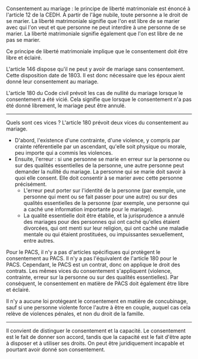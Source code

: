 Consentement au mariage : le principe de liberté matrimoniale est énoncé à l'article 12 de la CEDH. À partir de l'âge nubile, toute personne a le droit de se marier. La liberté matrimoniale signifie que l'on est libre de se marier avec qui l'on veut et que personne ne peut interdire à une personne de se marier. La liberté matrimoniale signifie également que l'on est libre de ne pas se marier.

Ce principe de liberté matrimoniale implique que le consentement doit être libre et éclairé. 

L'article 146 dispose qu'il ne peut y avoir de mariage sans consentement. Cette disposition date de 1803. Il est donc nécessaire que les époux aient donné leur consentement au mariage. 

L'article 180 du Code civil prévoit les cas de nullité du mariage lorsque le consentement a été vicié. Cela signifie que lorsque le consentement n'a pas été donné librement, le mariage peut être annulé.

---
Quels sont ces vices ? L'article 180 prévoit deux vices du consentement au mariage. 
- D'abord, l'existence d'une contrainte, d'une violence, y compris par crainte référentielle par un ascendant, qu'elle soit physique ou morale, peu importe qui a commis les violences.
- Ensuite, l'erreur : si une personne se marie en erreur sur la personne ou sur des qualités essentielles de la personne, une autre personne peut demander la nullité du mariage. La personne qui se marie doit savoir à quoi elle consent. Elle doit consentir à se marier avec cette personne précisément. 
	- L'erreur peut porter sur l'identité de la personne (par exemple, une personne qui ment ou se fait passer pour une autre) ou sur des qualités essentielles de la personne (par exemple, une personne qui a caché une information importante pour le mariage). 
	- La qualité essentielle doit être établie, et la jurisprudence a annulé des mariages pour des personnes qui ont caché qu'elles étaient divorcées, qui ont menti sur leur religion, qui ont caché une maladie mentale ou qui étaient prostituées, ou impuissantes sexuellement, entre autres.

Pour le PACS, il n'y a pas d'articles spécifiques qui protègent le consentement au PACS. Il n'y a pas l'équivalent de l'article 180 pour le PACS. Cependant, le PACS est un contrat, donc on applique le droit des contrats. Les mêmes vices du consentement s'appliquent (violence, contrainte, erreur sur la personne ou sur des qualités essentielles). Par conséquent, le consentement en matière de PACS doit également être libre et éclairé.

Il n'y a aucune loi protégeant le consentement en matière de concubinage, sauf si une personne violente force l'autre à être en couple, auquel cas cela relève de violences pénales, et non du droit de la famille.

---
Il convient de distinguer le consentement et la capacité. Le consentement est le fait de donner son accord, tandis que la capacité est le fait d'être apte à disposer et à utiliser ses droits. On peut être juridiquement incapable et pourtant avoir donné son consentement.